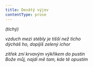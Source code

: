 ```yaml
---
title: Devátý výjev
contentType: prose
---
```


<section>

_(tichý)_

_vzduch mezi stébly je tišší než ticho  
dýcháš ho, dopíjíš zelený ichor_

</section>

<section>

_zítřek zní krvavým výkřikem do pustin  
Bože můj, najdi mě tam, kde tě opustím_

</section>
